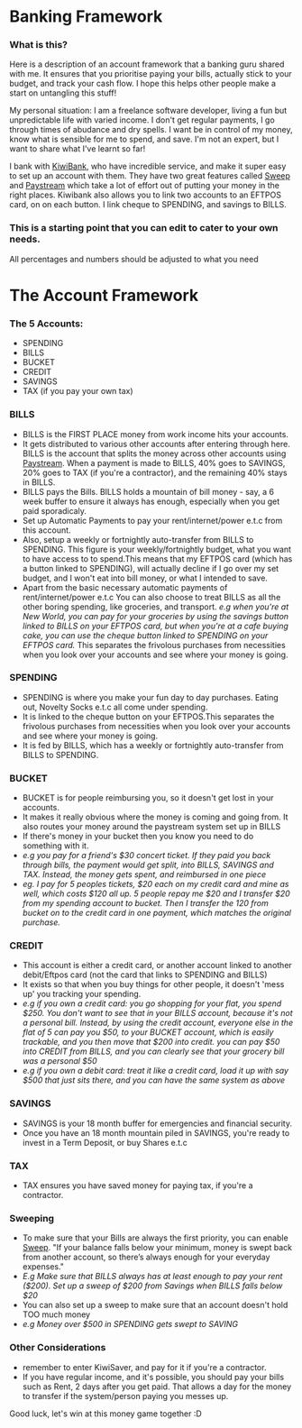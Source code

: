 # Banking Framework

### What is this?
Here is a description of an account framework that a banking guru shared with me. It ensures that you prioritise paying your bills, actually stick to your budget, and track your cash flow. I hope this helps other people make a start on untangling this stuff! 

My personal situation: I am a freelance software developer, living a fun but unpredictable life with varied income. I don't get regular payments, I go through times of abudance and dry spells. I want be in control of my money, know what is sensible for me to spend, and save. I'm not an expert, but I want to share what I've learnt so far!

I bank with [KiwiBank](https://auth.kiwibank.nz/oauth/authorize?client_id=4uogpevo0xheiw5t0blubj4zwibte61&login_hint=guest&redirect_uri=https%3A%2F%2Fjoin.kiwibank.nz%2Fauth%2Fkiwi_connect%2Fcallback&response_type=code&scope=openid+email+profile&state=8c15dce365538b187e351a3b66ab3bd690777f7ee1eedb73), who have incredible service, and make it super easy to set up an account with them. They have two great features called [Sweep](https://www.kiwibank.co.nz/personal-banking/clever-stuff/sweep/) and [Paystream](https://www.kiwibank.co.nz/personal-banking/clever-stuff/paystream/) which take a lot of effort out of putting your money in the right places. Kiwibank also allows you to link two accounts to an EFTPOS card, on on each button. I link cheque to SPENDING, and savings to BILLS.

### This is a starting point that you can edit to cater to your own needs. 
All percentages and numbers should be adjusted to what you need

# The Account Framework

### The 5 Accounts:

* SPENDING
* BILLS
* BUCKET
* CREDIT 
* SAVINGS 
* TAX (if you pay your own tax)


### BILLS
* BILLS is the FIRST PLACE money from work income hits your accounts.
* It gets distributed to various other accounts after entering through here. BILLS is the account that splits the money across other accounts using [Paystream](https://www.kiwibank.co.nz/personal-banking/clever-stuff/paystream/). When a payment is made to BILLS, 40% goes to SAVINGS, 20% goes to TAX (if you're a contractor), and the remaining 40% stays in BILLS.
* BILLS pays the Bills. BILLS holds a mountain of bill money - say, a 6 week buffer to ensure it always has enough, especially when you get paid sporadicaly. 
* Set up Automatic Payments to pay your rent/internet/power e.t.c from this account. 
* Also, setup a weekly or fortnightly auto-transfer from BILLS to SPENDING. This figure is your weekly/fortnightly budget, what you want to have access to to spend.This means that my EFTPOS card (which has a button linked to SPENDING), will actually decline if I go over my set budget, and I won't eat into bill money, or what I intended to save.
* Apart from the basic necessary automatic payments of rent/internet/power e.t.c You can also choose to treat BILLS as all the other boring spending, like groceries, and transport.
*e.g when you're at New World, you can pay for your groceries by using the savings button linked to BILLS on your EFTPOS card, but when you're at a cafe buying cake, you can use the cheque button linked to SPENDING on your EFTPOS card.*
This separates the frivolous purchases from necessities when you look over your accounts and see where your money is going. 

### SPENDING
* SPENDING is where you make your fun day to day purchases. Eating out, Novelty Socks e.t.c all come under spending. 
* It is linked to the cheque button on your EFTPOS.This separates the frivolous purchases from necessities when you look over your accounts and see where your money is going.
* It is fed by BILLS, which has a weekly or fortnightly auto-transfer from BILLS to SPENDING. 

### BUCKET
* BUCKET is for people reimbursing you, so it doesn't get lost in your accounts. 
* It makes it really obvious where the money is coming and going from. It also routes your money around the paystream system set up in BILLS
* If there's money in your bucket then you know you need to do something with it.
* *e.g you pay for a friend's $30 concert ticket. If they paid you back through bills, the payment would get split, into BILLS, SAVINGS and TAX. Instead, the money gets spent, and reimbursed in one piece*
* *eg. I pay for 5 peoples tickets, $20 each on my credit card and mine as well, which costs $120 all up. 5 people repay me $20 and I transfer $20 from my spending account to bucket. Then I transfer the 120 from bucket on to the credit card in one payment, which matches the original purchase.*

### CREDIT
* This account is either a credit card, or another account linked to another debit/Eftpos card (not the card that links to SPENDING and BILLS)
* It exists so that when you buy things for other people, it doesn't 'mess up' you tracking your spending. 
* *e.g if you own a credit card: you go shopping for your flat, you spend $250. You don't want to see that in your BILLS account, because it's not a personal bill. Instead, by using the credit account, everyone else in the flat of 5 can pay you $50, to your BUCKET account, which is easily trackable, and you then move that $200 into credit. you can pay $50 into CREDIT from BILLS, and you can clearly see that your grocery bill was a personal $50*
* *e.g if you own a debit card: treat it like a credit card, load it up with say $500 that just sits there, and you can have the same system as above* 

### SAVINGS
* SAVINGS is your 18 month buffer for emergencies and financial security. 
* Once you have an 18 month mountain piled in SAVINGS, you're ready to invest in a Term Deposit, or buy Shares e.t.c

### TAX
* TAX ensures you have saved money for paying tax, if you're a contractor.

### Sweeping
* To make sure that your Bills are always the first priority, you can enable [Sweep](https://www.kiwibank.co.nz/personal-banking/clever-stuff/sweep/). "If your balance falls below your minimum, money is swept back from another account, so there’s always enough for your everyday expenses."
* *E.g Make sure that BILLS always has at least enough to pay your rent ($200). Set up a sweep of $200 from Savings when BILLS falls below $20*
* You can also set up a sweep to make sure that an account doesn't hold TOO much money
*  *e.g Money over $500 in SPENDING gets swept to SAVING*

### Other Considerations
* remember to enter KiwiSaver, and pay for it if you're a contractor. 
* If you have regular income, and it's possible, you should pay your bills such as Rent, 2 days after you get paid. That allows a day for the money to transfer if the system/person paying you messes up. 


Good luck, let's win at this money game together :D




